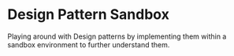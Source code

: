 # Design Pattern Sandbox
Playing around with Design patterns by implementing them within a sandbox environment to further understand them.
